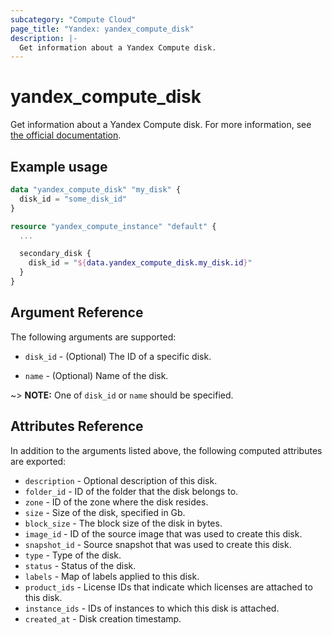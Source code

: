 ```yaml
---
subcategory: "Compute Cloud"
page_title: "Yandex: yandex_compute_disk"
description: |-
  Get information about a Yandex Compute disk.
---
```



# yandex_compute_disk




Get information about a Yandex Compute disk. For more information, see [the official documentation](https://cloud.yandex.com/docs/compute/concepts/disk).

## Example usage

```terraform
data "yandex_compute_disk" "my_disk" {
  disk_id = "some_disk_id"
}

resource "yandex_compute_instance" "default" {
  ...

  secondary_disk {
    disk_id = "${data.yandex_compute_disk.my_disk.id}"
  }
}
```

## Argument Reference

The following arguments are supported:

* `disk_id` - (Optional) The ID of a specific disk.

* `name` - (Optional) Name of the disk.

~> **NOTE:** One of `disk_id` or `name` should be specified.

## Attributes Reference

In addition to the arguments listed above, the following computed attributes are exported:

* `description` - Optional description of this disk.
* `folder_id` - ID of the folder that the disk belongs to.
* `zone` - ID of the zone where the disk resides.
* `size` - Size of the disk, specified in Gb.
* `block_size` - The block size of the disk in bytes.
* `image_id` - ID of the source image that was used to create this disk.
* `snapshot_id` - Source snapshot that was used to create this disk.
* `type` - Type of the disk.
* `status` - Status of the disk.
* `labels` - Map of labels applied to this disk.
* `product_ids` - License IDs that indicate which licenses are attached to this disk.
* `instance_ids` - IDs of instances to which this disk is attached.
* `created_at` - Disk creation timestamp.
